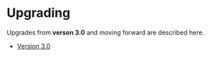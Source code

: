 # Upgrading

Upgrades from **verson 3.0** and moving forward are described here.

* [Version 3.0](Version-3.0)

